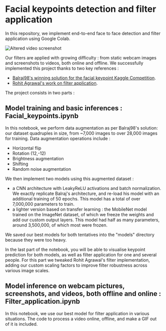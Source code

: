 # Facial keypoints detection and filter application


In this repository, we implement end-to-end face to face detection and filter application using Google Colab. 

![Altered video screenshot](https://github.com/sarahj134/facial_keypoints/blob/main/demo_img.jpg?raw=true)

Our filters are applied with growing difficulty : from static webcam images and screenshots to videos, both online and offline. 
We successfully implemented this project thanks to two key references : 

- [Balraj98's winning solution for the facial keypoint Kaggle Competition](https://www.kaggle.com/balraj98/data-augmentation-for-facial-keypoint-detection).   
- [Rohit Agrawal's work on filter application](https://www.codementor.io/@rohitagrawalofficialmail/how-and-why-i-built-snapchat-filter-system-x5p95x8i0 ).   

The project consists in two parts : 

## Model training and basic inferences : Facial_keypoints.ipynb
In this notebook, we perform data augmentation as per Balraj98's solution: our dataset quadruples in size, from ~7,000 images to over 28,000 images for training.
Data augmentation operations include : 
- Horizontal flip
- Rotation (12,-12)
- Brightness augmentation 
- Shifting 
- Random noise augmentation

We then implement two models using this augmented dataset : 
- a CNN architecture with LeakyReLU activations and batch normalization. We exactly replicate Balraj's architecture, and re-load his model with an additional training of 50 epochs. This model has a total of over 7,000,000 parameters to train. 
- a lighter version based on transfer learning : the MobileNet model trained on the ImageNet dataset, of which we freeze the weights and add our custom output layers. This model had half as many parameters, around 3,500,000, of which most were frozen. 


We saved our best models for both tentatives into the "models" directory because they were too heavy. 

In the last part of the notebook, you will be able to visualise keypoint prediction for both models, as well as filter application for one and several people. For this part we tweaked Rohit Agrawal's filter implementation, adding our custom scaling factors to improve filter robustness across various image scales. 



## Model inference on webcam pictures, screenshots, and videos, both offline and online : Filter_application.ipynb

In this notebook, we use our best model for filter application in various situations. The code to process a video online, offline, and make a GIF out of it is included. 



